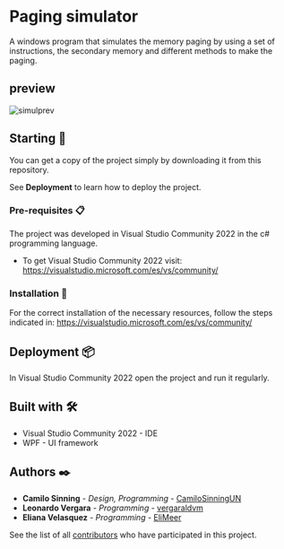 # Paging simulator
A windows program that simulates the memory paging by using a set of instructions, the secondary memory and different methods to make the paging.

## preview

![simulprev](https://user-images.githubusercontent.com/61607058/173729898-4a00609b-3e5c-4f07-8d77-e6a806f19a40.png)

## Starting 🚀

You can get a copy of the project simply by downloading it from this repository.

See **Deployment** to learn how to deploy the project.

### Pre-requisites 📋

The project was developed in Visual Studio Community 2022 in the c# programming language.

* To get Visual Studio Community 2022 visit: https://visualstudio.microsoft.com/es/vs/community/

### Installation 🔧

For the correct installation of the necessary resources, follow the steps indicated in: https://visualstudio.microsoft.com/es/vs/community/

## Deployment 📦

In Visual Studio Community 2022 open the project and run it regularly.

## Built with 🛠️

* Visual Studio Community 2022 - IDE 
* WPF - UI framework

## Authors ✒️

* **Camilo Sinning** - *Design, Programming* - [CamiloSinningUN](https://github.com/CamiloSinningUN)
* **Leonardo Vergara** - *Programming* - [vergaraldvm](https://github.com/vergaraldvm)
* **Eliana Velasquez** - *Programming* - [EliMeer](https://github.com/EliMeer)

See the list of all [contributors](https://github.com/CamiloSinningUN/PagingSimulator/contributors) who have participated in this project.
